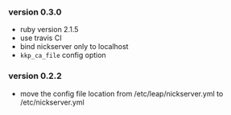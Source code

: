 ### version 0.3.0

* ruby version 2.1.5
* use travis CI
* bind nickserver only to localhost
* `kkp_ca_file` config option

### version 0.2.2

* move the config file location from /etc/leap/nickserver.yml to /etc/nickserver.yml
